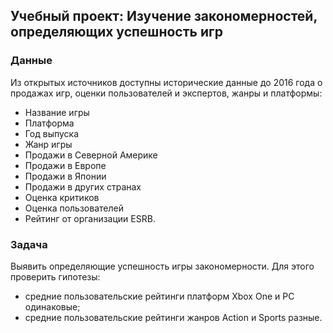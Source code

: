 ## Учебный проект: Изучение закономерностей, определяющих успешность игр

### Данные
Из открытых источников доступны исторические данные до 2016 года о продажах игр, оценки пользователей и экспертов, жанры и платформы:

- Название игры
- Платформа
- Год выпуска
- Жанр игры
- Продажи в Северной Америке
- Продажи в Европе
- Продажи в Японии
- Продажи в других странах
- Оценка критиков
- Оценка пользователей
- Рейтинг от организации ESRB.

### Задача
Выявить определяющие успешность игры закономерности. Для этого проверить гипотезы:
- средние пользовательские рейтинги платформ Xbox One и PC одинаковые;
- средние пользовательские рейтинги жанров Action и Sports разные.
